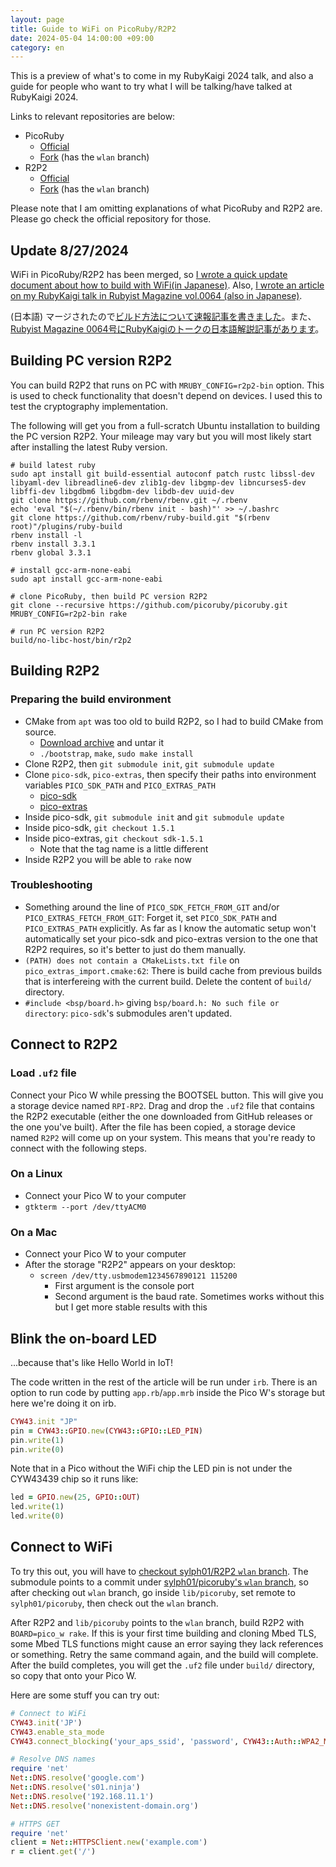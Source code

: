 ```yaml
---
layout: page
title: Guide to WiFi on PicoRuby/R2P2
date: 2024-05-04 14:00:00 +09:00
category: en
---
```


This is a preview of what's to come in my RubyKaigi 2024 talk, and also a guide for people who want to try what I will be talking/have talked at RubyKaigi 2024.

Links to relevant repositories are below:

- PicoRuby
  - [Official](https://github.com/picoruby/picoruby)
  - [Fork](https://github.com/sylph01/picoruby) (has the `wlan` branch)
- R2P2
  - [Official](https://github.com/picoruby/R2P2)
  - [Fork](https://github.com/sylph01/R2P2) (has the `wlan` branch)

Please note that I am omitting explanations of what PicoRuby and R2P2 are. Please go check the official repository for those.

## Update 8/27/2024

WiFi in PicoRuby/R2P2 has been merged, so [I wrote a quick update document about how to build with WiFi(in Japanese)](/ja/picoruby-wifi-build.html). Also, [I wrote an article on my RubyKaigi talk in Rubyist Magazine vol.0064 (also in Japanese)](https://magazine.rubyist.net/articles/0064/AddingSecurityToMicrocontrollerRubyJa.html).

(日本語) マージされたので[ビルド方法について速報記事を書きました](/ja/picoruby-wifi-build.html)。また、[Rubyist Magazine 0064号にRubyKaigiのトークの日本語解説記事があります](https://magazine.rubyist.net/articles/0064/AddingSecurityToMicrocontrollerRubyJa.html)。

## Building PC version R2P2

You can build R2P2 that runs on PC with `MRUBY_CONFIG=r2p2-bin` option. This is used to check functionality that doesn't depend on devices. I used this to test the cryptography implementation.

The following will get you from a full-scratch Ubuntu installation to building the PC version R2P2. Your mileage may vary but you will most likely start after installing the latest Ruby version.

```shell
# build latest ruby
sudo apt install git build-essential autoconf patch rustc libssl-dev libyaml-dev libreadline6-dev zlib1g-dev libgmp-dev libncurses5-dev libffi-dev libgdbm6 libgdbm-dev libdb-dev uuid-dev
git clone https://github.com/rbenv/rbenv.git ~/.rbenv
echo 'eval "$(~/.rbenv/bin/rbenv init - bash)"' >> ~/.bashrc
git clone https://github.com/rbenv/ruby-build.git "$(rbenv root)"/plugins/ruby-build
rbenv install -l
rbenv install 3.3.1
rbenv global 3.3.1

# install gcc-arm-none-eabi
sudo apt install gcc-arm-none-eabi

# clone PicoRuby, then build PC version R2P2
git clone --recursive https://github.com/picoruby/picoruby.git
MRUBY_CONFIG=r2p2-bin rake

# run PC version R2P2
build/no-libc-host/bin/r2p2
```

## Building R2P2

### Preparing the build environment

- CMake from `apt` was too old to build R2P2, so I had to build CMake from source.
  - [Download archive](https://cmake.org/download/) and untar it
  - `./bootstrap`, `make`, `sudo make install`
- Clone R2P2, then `git submodule init`, `git submodule update`
- Clone `pico-sdk`, `pico-extras`, then specify their paths into environment variables `PICO_SDK_PATH` and `PICO_EXTRAS_PATH`
  - [pico-sdk](https://github.com/raspberrypi/pico-sdk)
  - [pico-extras](https://github.com/raspberrypi/pico-extras)
- Inside pico-sdk, `git submodule init` and `git submodule update`
- Inside pico-sdk, `git checkout 1.5.1`
- Inside pico-extras, `git checkout sdk-1.5.1`
  - Note that the tag name is a little different
- Inside R2P2 you will be able to `rake` now

### Troubleshooting

- Something around the line of `PICO_SDK_FETCH_FROM_GIT` and/or `PICO_EXTRAS_FETCH_FROM_GIT`: Forget it, set `PICO_SDK_PATH` and `PICO_EXTRAS_PATH` explicitly. As far as I know the automatic setup won't automatically set your pico-sdk and pico-extras version to the one that R2P2 requires, so it's better to just do them manually.
- `(PATH) does not contain a CMakeLists.txt file` on `pico_extras_import.cmake:62`: There is build cache from previous builds that is interfereing with the current build. Delete the content of `build/` directory.
- `#include <bsp/board.h>` giving `bsp/board.h: No such file or directory`: `pico-sdk`'s submodules aren't updated.

## Connect to R2P2

### Load `.uf2` file

Connect your Pico W while pressing the BOOTSEL button. This will give you a storage device named `RPI-RP2`. Drag and drop the `.uf2` file that contains the R2P2 executable (either the one downloaded from GitHub releases or the one you've built). After the file has been copied, a storage device named `R2P2` will come up on your system. This means that you're ready to connect with the following steps.

### On a Linux

- Connect your Pico W to your computer
- `gtkterm --port /dev/ttyACM0`

### On a Mac

- Connect your Pico W to your computer
- After the storage "R2P2" appears on your desktop:
  - `screen /dev/tty.usbmodem1234567890121 115200`
    - First argument is the console port
    - Second argument is the baud rate. Sometimes works without this but I get more stable results with this

## Blink the on-board LED

...because that's like Hello World in IoT!

The code written in the rest of the article will be run under `irb`. There is an option to run code by putting `app.rb`/`app.mrb` inside the Pico W's storage but here we're doing it on irb.

```ruby
CYW43.init "JP"
pin = CYW43::GPIO.new(CYW43::GPIO::LED_PIN)
pin.write(1)
pin.write(0)
```

Note that in a Pico without the WiFi chip the LED pin is not under the CYW43439 chip so it runs like:

```ruby
led = GPIO.new(25, GPIO::OUT)
led.write(1)
led.write(0)
```

## Connect to WiFi

To try this out, you will have to [checkout sylph01/R2P2 `wlan` branch](https://github.com/sylph01/R2P2/tree/wlan). The submodule points to a commit under [sylph01/picoruby's `wlan` branch](https://github.com/sylph01/picoruby/tree/wlan), so after checking out `wlan` branch, go inside `lib/picoruby`, set remote to `sylph01/picoruby`, then check out the `wlan` branch.

After R2P2 and `lib/picoruby` points to the `wlan` branch, build R2P2 with `BOARD=pico_w rake`. If this is your first time building and cloning Mbed TLS, some Mbed TLS functions might cause an error saying they lack references or something. Retry the same command again, and the build will complete. After the build completes, you will get the `.uf2` file under `build/` directory, so copy that onto your Pico W.

Here are some stuff you can try out:

```ruby
# Connect to WiFi
CYW43.init('JP')
CYW43.enable_sta_mode
CYW43.connect_blocking('your_aps_ssid', 'password', CYW43::Auth::WPA2_MIXED_PSK)

# Resolve DNS names
require 'net'
Net::DNS.resolve('google.com')
Net::DNS.resolve('s01.ninja')
Net::DNS.resolve('192.168.11.1')
Net::DNS.resolve('nonexistent-domain.org')

# HTTPS GET
require 'net'
client = Net::HTTPSClient.new('example.com')
r = client.get('/')
```